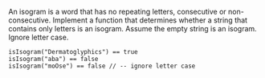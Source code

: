 An isogram is a word that has no repeating letters, consecutive or non-consecutive. Implement a function that determines whether a string that contains only letters is an isogram. Assume the empty string is an isogram. Ignore letter case.
```
isIsogram("Dermatoglyphics") == true
isIsogram("aba") == false
isIsogram("moOse") == false // -- ignore letter case

```
